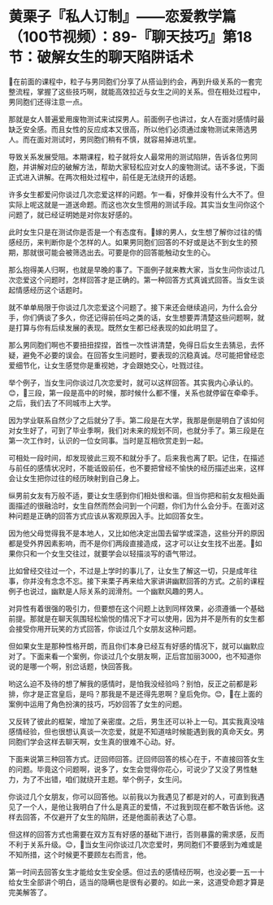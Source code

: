 # 黄栗子『私人订制』——恋爱教学篇（100节视频）：89-『聊天技巧』第18节：破解女生的聊天陷阱话术

🎼在前面的课程中，粒子与男同胞们分享了从搭讪到约会，再到升级关系的一套完整流程，掌握了这些技巧啊，就能高效拉近与女生之间的关系。但在相处过程中，男同胞们还得注意一点。

那就是女人普遍爱用废物测试来试探男人。前面例子也讲过，女人在面对感情时最缺乏安全感。而且女性的反应成本又很高，所以他们必须通过废物测试来筛选男人。而在面对测试时，男同胞们稍有不慎，就容易掉进坑里。

导致关系发展受阻。本期课程，粒子就将女人最常用的测试陷阱，告诉各位男同胞，并讲解对应的破解方法，帮助大家轻松应对女人的废物测试。话不多说，下面正式进入讲解。在两次相处过程中，前任是无法绕开的话题。

许多女生都爱问你谈过几次恋爱这样的问题。乍一看，好像并没有什么大不了。但实际上呢这就是一道送命题。而这也次女生惯用的测试手段。其实当女生问你这个问题了，就已经证明她是对你友好感的。

此时女生只是在测试你是否是一个有态度有。🎼嫁的男人，女生想了解你过往的情感经历，来判断你是个怎样的人。如果男同胞们回答的不好或是达不到女生的预期，那就很可能会被筛选出去。可要是你的回答能触动女生的心。

那么抱得美人归啊，也就是早晚的事了。下面例子就来教大家，当女生问你谈过几次恋爱这个问题时，怎样回答才是正确的。第一种回答方式真诚式回答。当女生谈起情感经历这个话题时。

就不单单局限于你谈过几次恋爱这个问题了。接下来还会继续追问，为什么会分手，你们俩谈了多久，你还记得前任吗之类的话，女生想要弄清楚这些问题啊，就是打算与你有后续发展的表现。既然女生都已经表现的如此明显了。

那么男同胞们啊也不要扭扭捏捏，首性一次性讲清楚，免得日后女生去猜忌，去怀疑，避免不必要的误会。在回答女生问题时，要表现的沉稳真诚。尽可能把曾经恋爱细节化，让女生感觉你是重视她，才会跟她交心，吐戮过往。

举个例子，当女生问你谈过几次恋爱时，就可以这样回答。其实我内心承认的。😊，🎼三段，第一段是高中的时候，那时候什么都不懂，关系也就停留在牵牵手。之后，我们去了不同城市上大学。

因为学业联系自然少了之后就分了手。第二段是在大学，我那是倒是明白了该如何对女生好了，可到了毕业季啊，我们对未来的规划不同，也就分手了。第三段是在第一次工作时，认识的一位女同事。当时是互相欣赏走到一起。

可相处一段时间，却发现彼此三观不和就分手了。后来我也离了职。记住，在描述与前任的感情状况时，不能诋毁前任，也不要把曾经不愉快的经历描述出来，这样会让女生把你过往的经历映射到自己身上。

纵男前女友有万般不适，要让女生感到你们相处很和谐。但当你把和前女友相处画面描述的很融洽时，女生自然而然会问到一个问题，你们为什么会分手。在面对这种问题是正确的回答方式应该从客观原因入手。比如回答女生。

因为他父母觉得我不是本地人，又比如他决定出国去留学或深造，这些分开的原因都是受外界因素影响，而不是你们两段直接造成，这才可以让女生找不出差。🎼如果你只和一个女生交往过，就要学会以轻描淡写的语气带过。

比如曾经交往过一个，不过是上学时的事儿了，让女生了解这一切，只是成年往事，你并没有念念不忘。接下来栗子再来给大家讲讲幽默回答的方式。之前的课程例子也说过，幽默是人际关系的润滑剂。一个幽默风趣的男人。

对异性有着很强的吸引力，但要想在这个问题上达到同样效果，必须遵循一个基础前提。那就是在聊天氛围轻松愉悦的情况下才可以使用，因为并不是所有的女生都会接受你用开玩笑的方式回答，你谈过几个女朋友这种问题。

但如果女生是那种性格开朗，而且你们本身已经互有好感的情况下，就可以幽默应对了。下面来看一个案例，你谈过几个女朋友啊，正后宫加丽3000，也不知道你说的是哪一个啊，别岔话题，快回答我。

哟这么迫不及待的想了解我的感情时，是怕我没经验吗？别怕，反正之前都是彩排，你才是正宫皇后，是吗？那我是不是还得先恩啊？皇后免你。😊，🎼在上面的案例中运用了角色扮演的技巧，巧妙回答了女生的问题。

又反转了彼此的框架，增加了亲密度。之后，男生还可以补上一句。其实我真没啥感情经验，但也很想认真谈一次恋爱，就是不知道啥时候能遇到我的真命天女。男同胞们学会这样去聊天啊，女生真的很难不心动。好。

下面来说第三种回答方式。迂回师回答。迂回师回答的核心在于，不直接回答女生的问题。毕竟这个问题啊，说多了，女生会觉得你花心，可说少了又没了男性魅力，为了不出错，咱们就绕开主题。举个例子，女生问。

你谈过几个女朋友，你可以回答他。以前我以为我遇见了都是对的人，可直到我遇见了一个人，是他让我明白了什么是真正的爱情，不过我到现在都不敢告诉他。这样去回答，不仅避开了女生的陷阱，还是他面前表达了心意。

但这样的回答方式也需要在双方互有好感的基础下进行，否则暴露的需求感，反而不利于关系升级。😊，🎼当女生问你谈过几次恋爱时，男同胞们不要感到为难或是不知所措，这个时候更不要顾左右而言，他。

第一时间去回答女生才能给女生安全感。但过去的感情经历啊，也没必要一五一十给女生全部讲个明白，适当的隐瞒也是很有必要的。如此一来，这道受命题才算是完美解答了。

